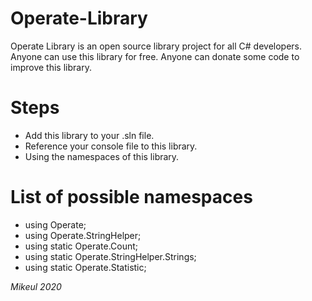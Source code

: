 # Operate-Library
Operate Library is an open source library project for all C# developers.
Anyone can use this library for free.
Anyone can donate some code to improve this library.

# Steps
- Add this library to your .sln file.
- Reference your console file to this library.
- Using the namespaces of this library.

# List of possible namespaces
- using Operate;
- using Operate.StringHelper;
- using static Operate.Count;
- using static Operate.StringHelper.Strings;
- using static Operate.Statistic;

*Mikeul 2020*
